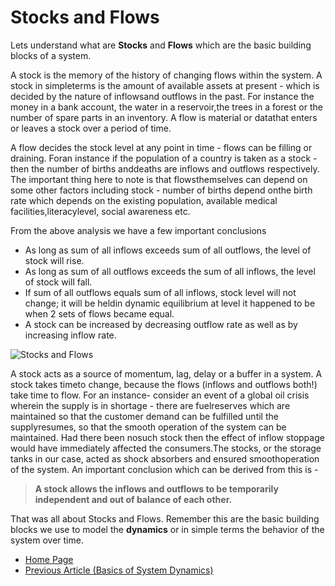# Stocks and Flows

Lets understand what are **Stocks** and **Flows** which are the basic building blocks of a system.

A stock is the memory of the history of changing flows within the system.  A stock in simpleterms is the amount of available assets at present - which is decided by the nature of inflowsand outflows in the past.  For instance the money in a bank account, the water in a reservoir,the trees in a forest or the number of spare parts in an inventory.  A flow is material or datathat enters or leaves a stock over a period of time.

A  flow  decides  the  stock  level  at  any  point  in  time  -  flows  can  be  filling  or  draining.   Foran instance if the population of a country is taken as a stock - then the number of births anddeaths are inflows and outflows respectively.  The important thing here to note is that flowsthemselves can depend on some other factors including stock - number of births depend onthe birth rate which depends on the existing population, available medical facilities,literacylevel, social awareness etc.

From the above analysis we have a few important conclusions
- As long as sum of all inflows exceeds sum of all outflows, the level of stock will rise.
- As long as sum of all outflows exceeds the sum of all inflows, the level of stock will fall.
- If sum of all outflows equals sum of all inflows, stock level will not change; it will be heldin dynamic equilibrium at level it happened to be when 2 sets of flows became equal.
- A stock can be increased by decreasing outflow rate as well as by increasing inflow rate.

![Stocks and Flows](https://sohamphanseiitb.github.io/Think-in-Systems/assets/system-dynamics/stock_flow.PNG)

A stock acts as a source of momentum, lag, delay or a buffer in a system.  A stock takes timeto change, because the flows (inflows and outflows both!)  take time to flow.  For an instance-  consider  an  event  of  a  global  oil  crisis  wherein  the  supply  is  in  shortage  -  there  are  fuelreserves which are maintained so that the customer demand can be fulfilled until the supplyresumes, so that the smooth operation of the system can be maintained.  Had there been nosuch stock then the effect of inflow stoppage would have immediately affected the consumers.The stocks, or the storage tanks in our case, acted as shock absorbers and ensured smoothoperation of the system.  An important conclusion which can be derived from this is -

> **A stock allows the inflows and outflows to be temporarily independent and out of balance of each other.**

That was all about Stocks and Flows. Remember this are the basic building blocks we use to model the **dynamics** or in simple terms the behavior of the system over time. 

- [ Home Page](https://github.com/sohamphanseiitb/Think-in-Systems/blob/gh-pages/index.html)
- [Previous Article (Basics of System Dynamics)](https://github.com/sohamphanseiitb/Think-in-Systems/blob/gh-pages/Systems_Theory/system-dynamics-basics.html)
<!-- > [>> Next Article]()-->


